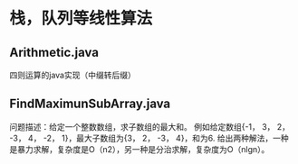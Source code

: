 # 栈，队列等线性算法

## Arithmetic.java 
四则运算的java实现（中缀转后缀）

## FindMaximunSubArray.java 

问题描述：给定一个整数数组，求子数组的最大和。
例如给定数组{-1， 3， 2， -3， 4， -2， 1}，最大子数组为{3， 2， -3， 4}，和为6.
给出两种解法，一种是暴力求解，复杂度是O（n2），另一种是分治求解，复杂度为O（nlgn）。
